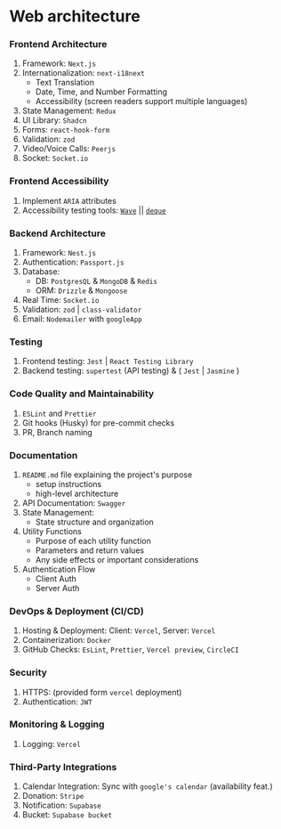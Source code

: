 # Web architecture

### Frontend Architecture

1. Framework: `Next.js`
2. Internationalization: `next-i18next`
    - Text Translation
    - Date, Time, and Number Formatting
    - Accessibility (screen readers support multiple languages)
3. State Management: `Redux`
4. UI Library: `Shadcn`
5. Forms: `react-hook-form`
6. Validation: `zod`
7. Video/Voice Calls: `Peerjs`
8. Socket: `Socket.io`

### Frontend Accessibility

1. Implement `ARIA` attributes
2. Accessibility testing tools: [`Wave`](https://wave.webaim.org/) || [
   `deque`](https://www.deque.com/axe/)

### Backend Architecture

1. Framework: `Nest.js`
2. Authentication: `Passport.js`
3. Database:
    - DB: `PostgresQL` & `MongoDB` & `Redis`
    - ORM: `Drizzle` & `Mongoose`
4. Real Time: `Socket.io`
5. Validation: `zod` | `class-validator`
6. Email: `Nodemailer` with `googleApp`

### Testing

1. Frontend testing: `Jest` | `React Testing Library`
2. Backend testing: `supertest` (API testing) & ( `Jest` | `Jasmine` )

### Code Quality and Maintainability

1. `ESLint` and `Prettier`
2. Git hooks (Husky) for pre-commit checks
3. PR, Branch naming

### Documentation

1. `README.md` file explaining the project's purpose
    - setup instructions
    - high-level architecture
2. API Documentation: `Swagger`
3. State Management:
    - State structure and organization
4. Utility Functions
    - Purpose of each utility function
    - Parameters and return values
    - Any side effects or important considerations
5. Authentication Flow
    - Client Auth
    - Server Auth

### DevOps & Deployment (CI/CD)

1. Hosting & Deployment: Client: `Vercel`, Server: `Vercel`
2. Containerization: `Docker`
3. GitHub Checks: `EsLint`, `Prettier`, `Vercel preview`, `CircleCI`

### Security

1. HTTPS: (provided form `vercel` deployment)
2. Authentication: `JWT`

### Monitoring & Logging

1. Logging: `Vercel`

### Third-Party Integrations

1. Calendar Integration: Sync with `google's calendar` (availability feat.)
2. Donation: `Stripe`
3. Notification: `Supabase`
4. Bucket: `Supabase bucket`  

